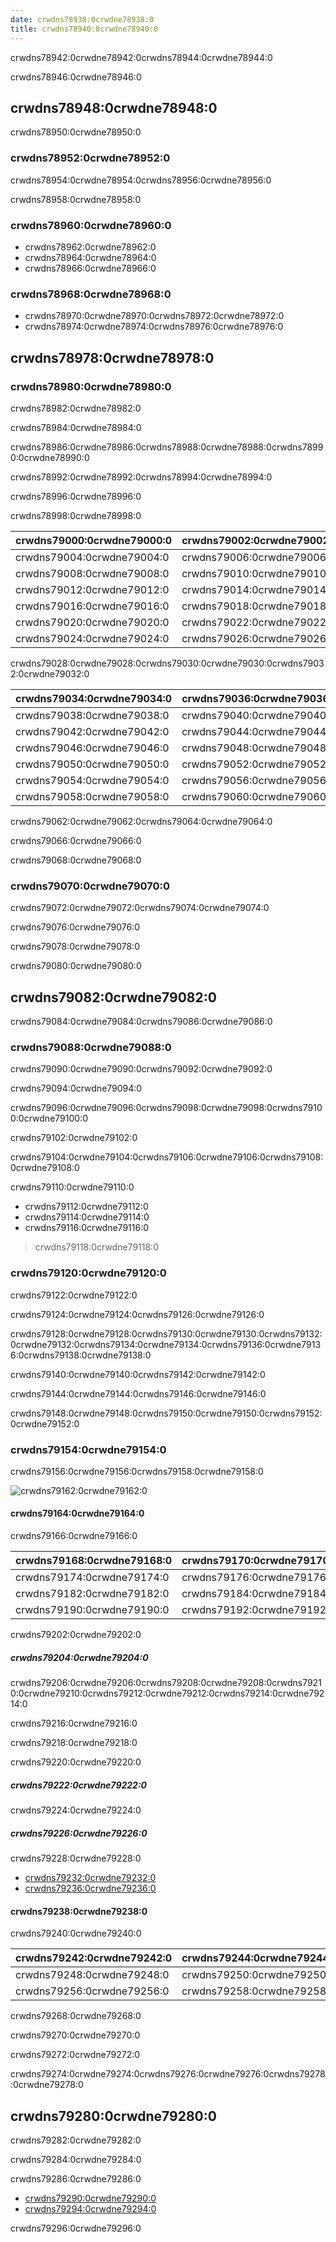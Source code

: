 ```yaml
---
date: crwdns78938:0crwdne78938:0
title: crwdns78940:0crwdne78940:0
---
```


crwdns78942:0crwdne78942:0crwdns78944:0crwdne78944:0

crwdns78946:0crwdne78946:0

<!-- more -->

## crwdns78948:0crwdne78948:0

crwdns78950:0crwdne78950:0

### crwdns78952:0crwdne78952:0

crwdns78954:0crwdne78954:0crwdns78956:0crwdne78956:0

crwdns78958:0crwdne78958:0

### crwdns78960:0crwdne78960:0

- crwdns78962:0crwdne78962:0
- crwdns78964:0crwdne78964:0
- crwdns78966:0crwdne78966:0

### crwdns78968:0crwdne78968:0

- crwdns78970:0crwdne78970:0crwdns78972:0crwdne78972:0
- crwdns78974:0crwdne78974:0crwdns78976:0crwdne78976:0

## crwdns78978:0crwdne78978:0

### crwdns78980:0crwdne78980:0

crwdns78982:0crwdne78982:0

crwdns78984:0crwdne78984:0

crwdns78986:0crwdne78986:0crwdns78988:0crwdne78988:0crwdns78990:0crwdne78990:0

crwdns78992:0crwdne78992:0crwdns78994:0crwdne78994:0

crwdns78996:0crwdne78996:0

crwdns78998:0crwdne78998:0

| crwdns79000:0crwdne79000:0 | crwdns79002:0crwdne79002:0 |
| -------------------------- | -------------------------- |
| crwdns79004:0crwdne79004:0 | crwdns79006:0crwdne79006:0 |
| crwdns79008:0crwdne79008:0 | crwdns79010:0crwdne79010:0 |
| crwdns79012:0crwdne79012:0 | crwdns79014:0crwdne79014:0 |
| crwdns79016:0crwdne79016:0 | crwdns79018:0crwdne79018:0 |
| crwdns79020:0crwdne79020:0 | crwdns79022:0crwdne79022:0 |
| crwdns79024:0crwdne79024:0 | crwdns79026:0crwdne79026:0 |

crwdns79028:0crwdne79028:0crwdns79030:0crwdne79030:0crwdns79032:0crwdne79032:0

| crwdns79034:0crwdne79034:0 | crwdns79036:0crwdne79036:0 |
| -------------------------- | -------------------------- |
| crwdns79038:0crwdne79038:0 | crwdns79040:0crwdne79040:0 |
| crwdns79042:0crwdne79042:0 | crwdns79044:0crwdne79044:0 |
| crwdns79046:0crwdne79046:0 | crwdns79048:0crwdne79048:0 |
| crwdns79050:0crwdne79050:0 | crwdns79052:0crwdne79052:0 |
| crwdns79054:0crwdne79054:0 | crwdns79056:0crwdne79056:0 |
| crwdns79058:0crwdne79058:0 | crwdns79060:0crwdne79060:0 |

crwdns79062:0crwdne79062:0crwdns79064:0crwdne79064:0

crwdns79066:0crwdne79066:0

crwdns79068:0crwdne79068:0

### crwdns79070:0crwdne79070:0

crwdns79072:0crwdne79072:0crwdns79074:0crwdne79074:0

crwdns79076:0crwdne79076:0

crwdns79078:0crwdne79078:0

crwdns79080:0crwdne79080:0

## crwdns79082:0crwdne79082:0

crwdns79084:0crwdne79084:0crwdns79086:0crwdne79086:0

### crwdns79088:0crwdne79088:0

crwdns79090:0crwdne79090:0crwdns79092:0crwdne79092:0

crwdns79094:0crwdne79094:0

crwdns79096:0crwdne79096:0crwdns79098:0crwdne79098:0crwdns79100:0crwdne79100:0

crwdns79102:0crwdne79102:0

crwdns79104:0crwdne79104:0crwdns79106:0crwdne79106:0crwdns79108:0crwdne79108:0

crwdns79110:0crwdne79110:0

- crwdns79112:0crwdne79112:0
- crwdns79114:0crwdne79114:0
- crwdns79116:0crwdne79116:0

> crwdns79118:0crwdne79118:0

### crwdns79120:0crwdne79120:0

crwdns79122:0crwdne79122:0

crwdns79124:0crwdne79124:0crwdns79126:0crwdne79126:0

crwdns79128:0crwdne79128:0crwdns79130:0crwdne79130:0crwdns79132:0crwdne79132:0crwdns79134:0crwdne79134:0crwdns79136:0crwdne79136:0crwdns79138:0crwdne79138:0

crwdns79140:0crwdne79140:0crwdns79142:0crwdne79142:0

crwdns79144:0crwdne79144:0crwdns79146:0crwdne79146:0

crwdns79148:0crwdne79148:0crwdns79150:0crwdne79150:0crwdns79152:0crwdne79152:0

### crwdns79154:0crwdne79154:0

crwdns79156:0crwdne79156:0crwdns79158:0crwdne79158:0

![crwdns79162:0crwdne79162:0](crwdns79160:0crwdne79160:0)

#### crwdns79164:0crwdne79164:0

crwdns79166:0crwdne79166:0

| crwdns79168:0crwdne79168:0 | crwdns79170:0crwdne79170:0 | crwdns79172:0crwdne79172:0                                                                               |
| -------------------------- | -------------------------- | -------------------------------------------------------------------------------------------------------- |
| crwdns79174:0crwdne79174:0 | crwdns79176:0crwdne79176:0 | crwdns79178:0crwdne79178:0crwdns79180:0crwdne79180:0                                                     |
| crwdns79182:0crwdne79182:0 | crwdns79184:0crwdne79184:0 | crwdns79186:0crwdne79186:0crwdns79188:0crwdne79188:0                                                     |
| crwdns79190:0crwdne79190:0 | crwdns79192:0crwdne79192:0 | crwdns79194:0crwdne79194:0crwdns79196:0crwdne79196:0crwdns79198:0crwdne79198:0crwdns79200:0crwdne79200:0 |

crwdns79202:0crwdne79202:0

##### crwdns79204:0crwdne79204:0

crwdns79206:0crwdne79206:0crwdns79208:0crwdne79208:0crwdns79210:0crwdne79210:0crwdns79212:0crwdne79212:0crwdns79214:0crwdne79214:0

crwdns79216:0crwdne79216:0

crwdns79218:0crwdne79218:0

crwdns79220:0crwdne79220:0

##### crwdns79222:0crwdne79222:0

crwdns79224:0crwdne79224:0

##### crwdns79226:0crwdne79226:0

crwdns79228:0crwdne79228:0

- [crwdns79232:0crwdne79232:0](crwdns79230:0crwdne79230:0)
- [crwdns79236:0crwdne79236:0](crwdns79234:0crwdne79234:0)

#### crwdns79238:0crwdne79238:0

crwdns79240:0crwdne79240:0

| crwdns79242:0crwdne79242:0 | crwdns79244:0crwdne79244:0 | crwdns79246:0crwdne79246:0                                                                               |
| -------------------------- | -------------------------- | -------------------------------------------------------------------------------------------------------- |
| crwdns79248:0crwdne79248:0 | crwdns79250:0crwdne79250:0 | crwdns79252:0crwdne79252:0crwdns79254:0crwdne79254:0                                                     |
| crwdns79256:0crwdne79256:0 | crwdns79258:0crwdne79258:0 | crwdns79260:0crwdne79260:0crwdns79262:0crwdne79262:0crwdns79264:0crwdne79264:0crwdns79266:0crwdne79266:0 |

crwdns79268:0crwdne79268:0

crwdns79270:0crwdne79270:0

crwdns79272:0crwdne79272:0

crwdns79274:0crwdne79274:0crwdns79276:0crwdne79276:0crwdns79278:0crwdne79278:0

## crwdns79280:0crwdne79280:0

crwdns79282:0crwdne79282:0

crwdns79284:0crwdne79284:0

crwdns79286:0crwdne79286:0

- [crwdns79290:0crwdne79290:0](crwdns79288:0crwdne79288:0)
- [crwdns79294:0crwdne79294:0](crwdns79292:0crwdne79292:0)

crwdns79296:0crwdne79296:0

<!-- md Footer-Newbe-Claptrap.md -->
